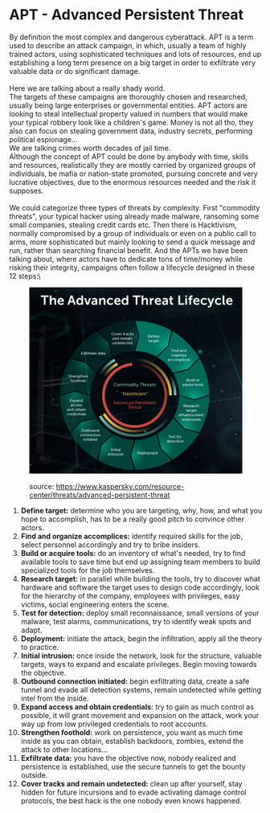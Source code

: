 # APT - Advanced Persistent Threat

By definition the most complex and dangerous cyberattack. APT is a term used to describe an attack campaign, in which, usually a team of highly trained actors, using sophisticated techniques and lots of resources, end up establishing a long term presence on a big target in order to exfiltrate very valuable data or do significant damage.\
\
Here we are talking about a really shady world.\
The targets of these campaigns are thoroughly chosen and researched, usually being large enterprises or governmental entities. APT actors are looking to steal intellectual property valued in numbers that would make your typical robbery look like a children's game. Money is not all tho, they also can focus on stealing government data, industry secrets, performing political espionage...\
We are talking crimes worth decades of jail time. \
Although the concept of APT could be done by anybody with time, skills and resources, realistically they are mostly carried by organized groups of individuals, be mafia or nation-state promoted, pursuing concrete and very lucrative objectives, due to the enormous resources needed and the risk it supposes.  \
\
We could categorize three types of threats by complexity. First "commodity threats", your typical hacker using already made malware, ransoming some small companies, stealing credit cards etc. Then there is Hacktivism, normally compromised by a group of individuals or even on a public call to arms, more sophisticated but mainly looking to send a quick message and run, rather than searching financial benefit. And the APTs we have been talking about, where actors have to dedicate tons of time/money while risking their integrity, campaigns often follow a lifecycle designed in these 12 steps:\


<figure><img src="../../../.gitbook/assets/APT_Lifecycle.png" alt=""><figcaption><p>source: <a href="https://www.kaspersky.com/resource-center/threats/advanced-persistent-threat">https://www.kaspersky.com/resource-center/threats/advanced-persistent-threat</a> </p></figcaption></figure>

1. **Define target:** determine who you are targeting, why, how, and what you hope to accomplish, has to be a really good pitch to convince other actors.
2. **Find and organize accomplices:** identify required skills for the job, select personnel accordingly and try to bribe insiders.
3. **Build or acquire tools:** do an inventory of what's needed, try to find available tools to save time but end up assigning team members to build specialized tools for the job themselves.
4. **Research target:** in parallel while building the tools, try to discover what hardware and software the target uses to design code accordingly, look for the hierarchy of the company, employees with privileges, easy victims, social engineering enters the scene.
5. **Test for detection:** deploy small reconnaissance, small versions of your malware, test alarms, communications, try to identify weak spots and adapt.
6. **Deployment:** initiate the attack, begin the infiltration, apply all the theory to practice.
7. **Initial intrusion:** once inside the network, look for the structure, valuable targets, ways to expand and escalate privileges. Begin moving towards the objective.
8. **Outbound connection initiated:** begin exfiltrating data, create a safe tunnel and evade all detection systems, remain undetected while getting intel from the inside.
9. **Expand access and obtain credentials:** try to gain as much control as possible, it will grant movement and expansion on the attack, work your way up from low privileged credentials to root accounts.
10. **Strengthen foothold:** work on persistence, you want as much time inside as you can obtain, establish backdoors, zombies, extend the attack to other locations...
11. **Exfiltrate data:** you have the objective now, nobody realized and persistence is established, use the secure tunnels to get the bounty outside.
12. **Cover tracks and remain undetected:** clean up after yourself, stay hidden for future incursions and to evade activating damage control protocols, the best hack is the one nobody even knows happened.

